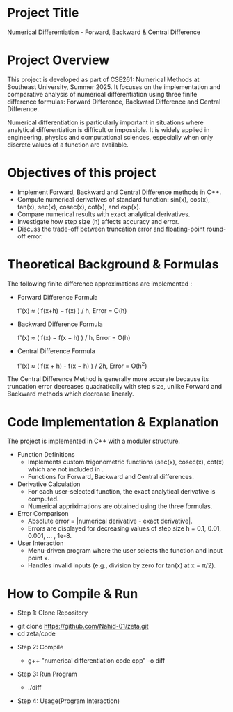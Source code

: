 # Project Title
Numerical Differentiation - Forward, Backward & Central Difference
# Project Overview
This project is developed as part of CSE261: Numerical Methods at Southeast University, Summer 2025. It focuses on the implementation and comparative analysis of numerical differentiation using three finite difference formulas: Forward Difference, Backward Difference and Central Difference.

Numerical differentiation is particularly important in situations where analytical differentiation is difficult or impossible. It is widely applied in engineering, physics and computational sciences, especially when only discrete values of a function are available.

# Objectives of this project
  - Implement Forward, Backward and Central Difference methods in C++.
  - Compute numerical derivatives of standard function: sin(x), cos(x), tan(x), sec(x), cosec(x), cot(x), and exp(x).
  - Compare numerical results with exact analytical derivatives.
  - Investigate how step size (h) affects accuracy and error.
  - Discuss the trade-off between truncation error and floating-point round-off error.

# Theoretical Background & Formulas
The following finite difference approximations are implemented : 

* Forward Difference Formula
  
  f'(x) ≈ ( f(x+h) − f(x) ) / h,  Error = O(h)

* Backward Difference Formula

  f'(x) ≈ ( f(x) − f(x − h) ) / h,  Error = O(h)

* Central Difference Formula

  f'(x) ≈ ( f(x + h)  -  f(x − h) ) / 2h,  Error = O(h<sup>2</sup>)

The Central Difference Method is generally more accurate because its truncation error decreases quadratically with step size, unlike Forward and Backward methods which decrease linearly.

# Code Implementation & Explanation
The project is implemented in C++ with a moduler structure.
* Function Definitions
  - Implements custom trigonometric functions (sec(x), cosec(x), cot(x) which are not included in <cmath>.
  - Functions for Forward, Backward and Central differences.
* Derivative Calculation
  - For each user-selected function, the exact analytical derivative is computed.
  - Numerical appriximations are obtained using the three formulas.
* Error Comparison
  - Absolute error = |numerical derivative - exact derivative|.
  - Errors are displayed for decreasing values of step size h = 0.1, 0.01, 0.001, ... , 1e-8.
* User Interaction
  - Menu-driven program where the user selects the function and input point x.
  - Handles invalid inputs (e.g., division by zero for tan(x) at x = π/2).

# How to Compile & Run
* Step 1: Clone Repository
- git clone https://github.com/Nahid-01/zeta.git
- cd zeta/code

* Step 2: Compile
  - g++ "numerical differentiation code.cpp" -o diff

* Step 3: Run Program
  - ./diff

* Step 4: Usage(Program Interaction)

